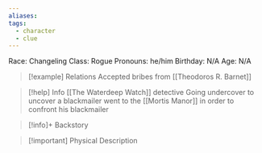 ```yaml
---
aliases: 
tags:
  - character
  - clue
---
```

Race: Changeling
Class: Rogue
Pronouns: he/him
Birthday: N/A
Age: N/A

>[!example] Relations
>  Accepted bribes from [[Theodoros R. Barnet]]

>[!help] Info
> [[The Waterdeep Watch]] detective
> Going undercover to uncover a blackmailer
> went to the [[Mortis Manor]] in order to confront his blackmailer
>

>[!info]+ Backstory
>

>[!important] Physical Description